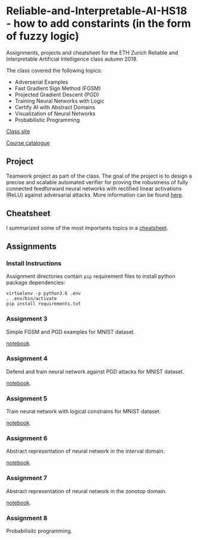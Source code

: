 # Reliable-and-Interpretable-AI-HS18 - how to add constarints (in the form of fuzzy logic)
Assignments, projects and cheatsheet for the ETH Zurich Reliable and Interpretable Artificial Intelligence class autumn 2018.

The class covered the following topics:
- Adverserial Examples
- Fast Gradient Sign Method (FGSM)
- Projected Gradient Descent (PGD)
- Training Neural Networks with Logic
- Certify AI with Abstract Domains
- Visualization of Neural Networks
- Probabilistic Programming

[Class site](https://www.sri.inf.ethz.ch/teaching/riai2018)

[Course catalogue](http://www.vvz.ethz.ch/Vorlesungsverzeichnis/lerneinheit.view?semkez=2018W&ansicht=KATALOGDATEN&lerneinheitId=123752&lang=en)

## Project
Teamwork project as part of the class. The goal of the project is to design a precise and scalable automated verifier for proving the robustness of fully connected feedforward neural networks with rectified linear activations (ReLU) against adversarial attacks. More information can be found [here](./project).

## Cheatsheet
I summarized some of the most importants topics in a [cheatsheet](./cheatsheet).

## Assignments

### Install Instructions
Assignment directories contain `pip` requirement files to install python package dependencies:
```
virtualenv -p python3.6 .env
. .env/bin/activate
pip install requirements.txt
```

### Assignment 3
Simple FGSM and PGD examples for MNIST dataset.

[notebook](./assignments/ex3/task.ipynb).

### Assignment 4
Defend and train neural network against PGD attacks for MNIST dataset.

[notebook](./assignments/ex4/task.ipynb).

### Assignment 5
Train neural network with logical constrains for MNIST dataset.

[notebook](./assignments/ex6/ex6.ipynb).

### Assignment 6
Abstract representation of neural network in the interval domain.

[notebook](./assignments/ex6/ex6.ipynb).

### Assignment 7
Abstract representation of neural network in the zonotop domain.

[notebook](./assignments/ex7/notebook.ipynb).

### Assignment 8
Probabilisitc programming.
